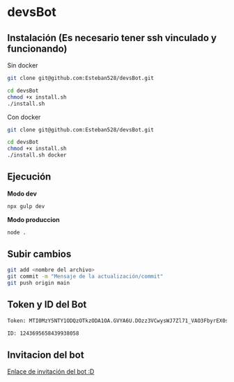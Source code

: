 # devsBot

## Instalación (Es necesario tener ssh vinculado y funcionando)
Sin docker
```bash
git clone git@github.com:Esteban528/devsBot.git

cd devsBot
chmod +x install.sh
./install.sh
```

Con docker
```bash
git clone git@github.com:Esteban528/devsBot.git

cd devsBot
chmod +x install.sh
./install.sh docker
```

## Ejecución 
**Modo dev**
```bash 
npx gulp dev
```
**Modo produccion**
```bash 
node .
```

## Subir cambios
```bash
git add <nombre del archivo>
git commit -m "Mensaje de la actualización/commit"
git push origin main

```

## Token y ID del Bot
```bash
Token: MTI0MzY5NTY1ODQzOTkzODA1OA.GVYA6U.DOzz3VCwysWJ7Zl71_VAO3FbyrEX0syA0XvCDI

```
```bash
ID: 1243695658439938058

```

## Invitacion del bot
<a href="https://discord.com/oauth2/authorize?client_id=1243695658439938058&permissions=8&scope=bot">Enlace de invitación del bot :D</a>

